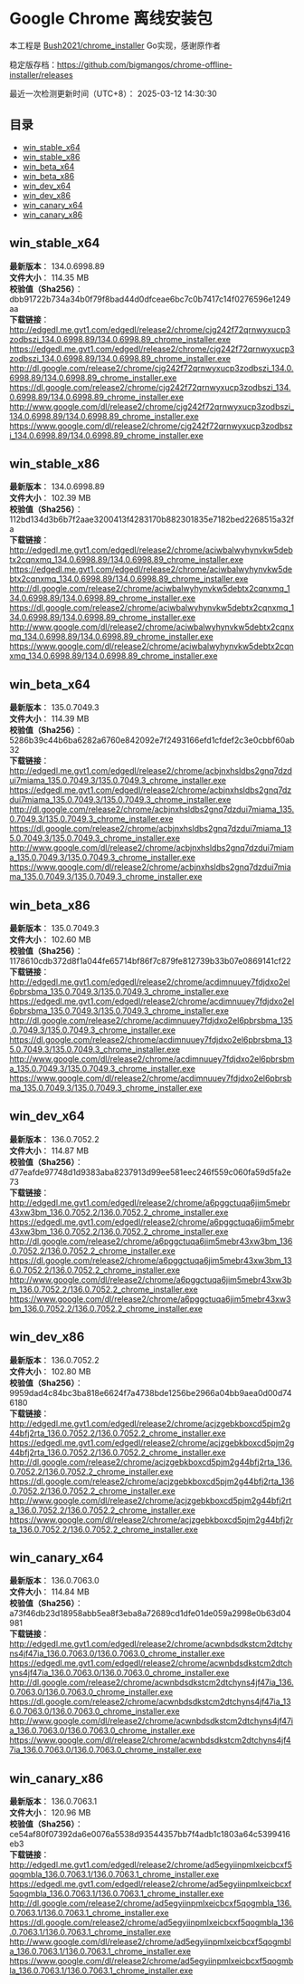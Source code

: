 # Google Chrome 离线安装包
本工程是 [Bush2021/chrome_installer](https://github.com/Bush2021/chrome_installer) Go实现，感谢原作者

稳定版存档：<https://github.com/bigmangos/chrome-offline-installer/releases>

最近一次检测更新时间（UTC+8）：
2025-03-12 14:30:30

## 目录
* [win_stable_x64](https://github.com/bigmangos/chrome-offline-installer?tab=readme-ov-file#win_stable_x64)
* [win_stable_x86](https://github.com/bigmangos/chrome-offline-installer?tab=readme-ov-file#win_stable_x86)
* [win_beta_x64](https://github.com/bigmangos/chrome-offline-installer?tab=readme-ov-file#win_beta_x64)
* [win_beta_x86](https://github.com/bigmangos/chrome-offline-installer?tab=readme-ov-file#win_beta_x86)
* [win_dev_x64](https://github.com/bigmangos/chrome-offline-installer?tab=readme-ov-file#win_dev_x64)
* [win_dev_x86](https://github.com/bigmangos/chrome-offline-installer?tab=readme-ov-file#win_dev_x86)
* [win_canary_x64](https://github.com/bigmangos/chrome-offline-installer?tab=readme-ov-file#win_canary_x64)
* [win_canary_x86](https://github.com/bigmangos/chrome-offline-installer?tab=readme-ov-file#win_canary_x86)

## win_stable_x64
**最新版本**： 134.0.6998.89  
**文件大小**： 114.35 MB  
**校验值（Sha256）**： dbb91722b734a34b0f79f8bad44d0dfceae6bc7c0b7417c14f0276596e1249aa  
**下载链接**：
http://edgedl.me.gvt1.com/edgedl/release2/chrome/cjg242f72qrnwyxucp3zodbszi_134.0.6998.89/134.0.6998.89_chrome_installer.exe
https://edgedl.me.gvt1.com/edgedl/release2/chrome/cjg242f72qrnwyxucp3zodbszi_134.0.6998.89/134.0.6998.89_chrome_installer.exe
http://dl.google.com/release2/chrome/cjg242f72qrnwyxucp3zodbszi_134.0.6998.89/134.0.6998.89_chrome_installer.exe
https://dl.google.com/release2/chrome/cjg242f72qrnwyxucp3zodbszi_134.0.6998.89/134.0.6998.89_chrome_installer.exe
http://www.google.com/dl/release2/chrome/cjg242f72qrnwyxucp3zodbszi_134.0.6998.89/134.0.6998.89_chrome_installer.exe
https://www.google.com/dl/release2/chrome/cjg242f72qrnwyxucp3zodbszi_134.0.6998.89/134.0.6998.89_chrome_installer.exe
## win_stable_x86
**最新版本**： 134.0.6998.89  
**文件大小**： 102.39 MB  
**校验值（Sha256）**： 112bd134d3b6b7f2aae3200413f4283170b882301835e7182bed2268515a32fa  
**下载链接**：
http://edgedl.me.gvt1.com/edgedl/release2/chrome/aciwbalwyhynvkw5debtx2cqnxmq_134.0.6998.89/134.0.6998.89_chrome_installer.exe
https://edgedl.me.gvt1.com/edgedl/release2/chrome/aciwbalwyhynvkw5debtx2cqnxmq_134.0.6998.89/134.0.6998.89_chrome_installer.exe
http://dl.google.com/release2/chrome/aciwbalwyhynvkw5debtx2cqnxmq_134.0.6998.89/134.0.6998.89_chrome_installer.exe
https://dl.google.com/release2/chrome/aciwbalwyhynvkw5debtx2cqnxmq_134.0.6998.89/134.0.6998.89_chrome_installer.exe
http://www.google.com/dl/release2/chrome/aciwbalwyhynvkw5debtx2cqnxmq_134.0.6998.89/134.0.6998.89_chrome_installer.exe
https://www.google.com/dl/release2/chrome/aciwbalwyhynvkw5debtx2cqnxmq_134.0.6998.89/134.0.6998.89_chrome_installer.exe
## win_beta_x64
**最新版本**： 135.0.7049.3  
**文件大小**： 114.39 MB  
**校验值（Sha256）**： 5286b39c44b6ba6282a6760e842092e7f2493166efd1cfdef2c3e0cbbf60ab32  
**下载链接**：
http://edgedl.me.gvt1.com/edgedl/release2/chrome/acbjnxhsldbs2gnq7dzdui7miama_135.0.7049.3/135.0.7049.3_chrome_installer.exe
https://edgedl.me.gvt1.com/edgedl/release2/chrome/acbjnxhsldbs2gnq7dzdui7miama_135.0.7049.3/135.0.7049.3_chrome_installer.exe
http://dl.google.com/release2/chrome/acbjnxhsldbs2gnq7dzdui7miama_135.0.7049.3/135.0.7049.3_chrome_installer.exe
https://dl.google.com/release2/chrome/acbjnxhsldbs2gnq7dzdui7miama_135.0.7049.3/135.0.7049.3_chrome_installer.exe
http://www.google.com/dl/release2/chrome/acbjnxhsldbs2gnq7dzdui7miama_135.0.7049.3/135.0.7049.3_chrome_installer.exe
https://www.google.com/dl/release2/chrome/acbjnxhsldbs2gnq7dzdui7miama_135.0.7049.3/135.0.7049.3_chrome_installer.exe
## win_beta_x86
**最新版本**： 135.0.7049.3  
**文件大小**： 102.60 MB  
**校验值（Sha256）**： 1178610cdb372d8f1a044fe65714bf86f7c879fe812739b33b07e0869141cf22  
**下载链接**：
http://edgedl.me.gvt1.com/edgedl/release2/chrome/acdimnuuey7fdjdxo2el6pbrsbma_135.0.7049.3/135.0.7049.3_chrome_installer.exe
https://edgedl.me.gvt1.com/edgedl/release2/chrome/acdimnuuey7fdjdxo2el6pbrsbma_135.0.7049.3/135.0.7049.3_chrome_installer.exe
http://dl.google.com/release2/chrome/acdimnuuey7fdjdxo2el6pbrsbma_135.0.7049.3/135.0.7049.3_chrome_installer.exe
https://dl.google.com/release2/chrome/acdimnuuey7fdjdxo2el6pbrsbma_135.0.7049.3/135.0.7049.3_chrome_installer.exe
http://www.google.com/dl/release2/chrome/acdimnuuey7fdjdxo2el6pbrsbma_135.0.7049.3/135.0.7049.3_chrome_installer.exe
https://www.google.com/dl/release2/chrome/acdimnuuey7fdjdxo2el6pbrsbma_135.0.7049.3/135.0.7049.3_chrome_installer.exe
## win_dev_x64
**最新版本**： 136.0.7052.2  
**文件大小**： 114.87 MB  
**校验值（Sha256）**： d77eafde97748d1d9383aba8237913d99ee581eec246f559c060fa59d5fa2e73  
**下载链接**：
http://edgedl.me.gvt1.com/edgedl/release2/chrome/a6pggctuqa6jim5mebr43xw3bm_136.0.7052.2/136.0.7052.2_chrome_installer.exe
https://edgedl.me.gvt1.com/edgedl/release2/chrome/a6pggctuqa6jim5mebr43xw3bm_136.0.7052.2/136.0.7052.2_chrome_installer.exe
http://dl.google.com/release2/chrome/a6pggctuqa6jim5mebr43xw3bm_136.0.7052.2/136.0.7052.2_chrome_installer.exe
https://dl.google.com/release2/chrome/a6pggctuqa6jim5mebr43xw3bm_136.0.7052.2/136.0.7052.2_chrome_installer.exe
http://www.google.com/dl/release2/chrome/a6pggctuqa6jim5mebr43xw3bm_136.0.7052.2/136.0.7052.2_chrome_installer.exe
https://www.google.com/dl/release2/chrome/a6pggctuqa6jim5mebr43xw3bm_136.0.7052.2/136.0.7052.2_chrome_installer.exe
## win_dev_x86
**最新版本**： 136.0.7052.2  
**文件大小**： 102.80 MB  
**校验值（Sha256）**： 9959dad4c84bc3ba818e6624f7a4738bde1256be2966a04bb9aea0d00d746180  
**下载链接**：
http://edgedl.me.gvt1.com/edgedl/release2/chrome/acjzgebkboxcd5pjm2g44bfj2rta_136.0.7052.2/136.0.7052.2_chrome_installer.exe
https://edgedl.me.gvt1.com/edgedl/release2/chrome/acjzgebkboxcd5pjm2g44bfj2rta_136.0.7052.2/136.0.7052.2_chrome_installer.exe
http://dl.google.com/release2/chrome/acjzgebkboxcd5pjm2g44bfj2rta_136.0.7052.2/136.0.7052.2_chrome_installer.exe
https://dl.google.com/release2/chrome/acjzgebkboxcd5pjm2g44bfj2rta_136.0.7052.2/136.0.7052.2_chrome_installer.exe
http://www.google.com/dl/release2/chrome/acjzgebkboxcd5pjm2g44bfj2rta_136.0.7052.2/136.0.7052.2_chrome_installer.exe
https://www.google.com/dl/release2/chrome/acjzgebkboxcd5pjm2g44bfj2rta_136.0.7052.2/136.0.7052.2_chrome_installer.exe
## win_canary_x64
**最新版本**： 136.0.7063.0  
**文件大小**： 114.84 MB  
**校验值（Sha256）**： a73f46db23d18958abb5ea8f3eba8a72689cd1dfe01de059a2998e0b63d04981  
**下载链接**：
http://edgedl.me.gvt1.com/edgedl/release2/chrome/acwnbdsdkstcm2dtchyns4jf47ia_136.0.7063.0/136.0.7063.0_chrome_installer.exe
https://edgedl.me.gvt1.com/edgedl/release2/chrome/acwnbdsdkstcm2dtchyns4jf47ia_136.0.7063.0/136.0.7063.0_chrome_installer.exe
http://dl.google.com/release2/chrome/acwnbdsdkstcm2dtchyns4jf47ia_136.0.7063.0/136.0.7063.0_chrome_installer.exe
https://dl.google.com/release2/chrome/acwnbdsdkstcm2dtchyns4jf47ia_136.0.7063.0/136.0.7063.0_chrome_installer.exe
http://www.google.com/dl/release2/chrome/acwnbdsdkstcm2dtchyns4jf47ia_136.0.7063.0/136.0.7063.0_chrome_installer.exe
https://www.google.com/dl/release2/chrome/acwnbdsdkstcm2dtchyns4jf47ia_136.0.7063.0/136.0.7063.0_chrome_installer.exe
## win_canary_x86
**最新版本**： 136.0.7063.1  
**文件大小**： 120.96 MB  
**校验值（Sha256）**： ce54af80f07392da6e0076a5538d93544357bb7f4adb1c1803a64c5399416eb3  
**下载链接**：
http://edgedl.me.gvt1.com/edgedl/release2/chrome/ad5egyiinpmlxeicbcxf5qogmbla_136.0.7063.1/136.0.7063.1_chrome_installer.exe
https://edgedl.me.gvt1.com/edgedl/release2/chrome/ad5egyiinpmlxeicbcxf5qogmbla_136.0.7063.1/136.0.7063.1_chrome_installer.exe
http://dl.google.com/release2/chrome/ad5egyiinpmlxeicbcxf5qogmbla_136.0.7063.1/136.0.7063.1_chrome_installer.exe
https://dl.google.com/release2/chrome/ad5egyiinpmlxeicbcxf5qogmbla_136.0.7063.1/136.0.7063.1_chrome_installer.exe
http://www.google.com/dl/release2/chrome/ad5egyiinpmlxeicbcxf5qogmbla_136.0.7063.1/136.0.7063.1_chrome_installer.exe
https://www.google.com/dl/release2/chrome/ad5egyiinpmlxeicbcxf5qogmbla_136.0.7063.1/136.0.7063.1_chrome_installer.exe
